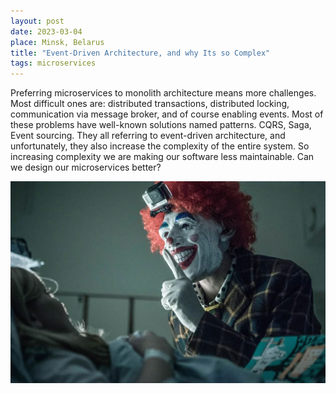 ```yaml
---
layout: post
date: 2023-03-04
place: Minsk, Belarus
title: "Event-Driven Architecture, and why Its so Complex"
tags: microservices
---
```


Preferring microservices to monolith architecture means more challenges.
Most difficult ones are: distributed transactions, distributed locking, communication via message broker,
and of course enabling events. Most of these problems have well-known solutions named patterns.
CQRS, Saga, Event sourcing. They all referring to event-driven architecture,
and unfortunately, they also increase the complexity of the entire system.
So increasing complexity we are making our software less maintainable.
Can we design our microservices better?

<!--more-->

<img src="/images/2023/03/broen-clown.png">
